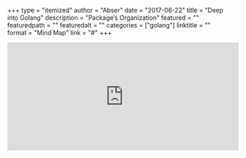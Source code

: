 +++
type = "itemized"
author = "Abser"
date = "2017-06-22"
title = "Deep into Golang"
description = "Package‘s Organization"
featured = ""
featuredpath = ""
featuredalt = ""
categories = ["golang"]
linktitle = ""
format = "Mind Map"
link = "#"
+++

<iframe id="embed_dom" name="embed_dom" frameborder="0" style="display:block;width:525px; height:245px;" src="https://www.processon.com/embed/mind/5b8df2afe4b08faf8c42a0c4"></iframe>
